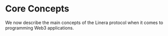 # Core Concepts

We now describe the main concepts of the Linera protocol when it comes to
programming Web3 applications.
